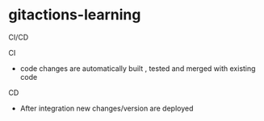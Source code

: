 # gitactions-learning
CI/CD 

CI 
- code changes are automatically built , tested and merged with existing code

CD
- After integration new changes/version are deployed


